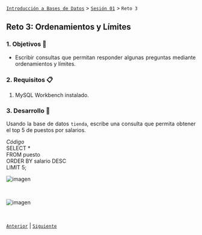 [`Introducción a Bases de Datos`](../../README.md) > [`Sesión 01`](../Readme.md) > `Reto 3`
	
## Reto 3: Ordenamientos y Límites

<div style="text-align: justify;">

### 1. Objetivos :dart:

- Escribir consultas que permitan responder algunas preguntas mediante ordenamientos y límites.

### 2. Requisitos :clipboard:

1. MySQL Workbench instalado.

### 3. Desarrollo :rocket:

Usando la base de datos `tienda`, escribe una consulta que permita obtener el top 5 de puestos por salarios.

*Código*<br/>
SELECT *<br/>
FROM puesto<br/>
ORDER BY salario DESC<br/>
LIMIT 5;<br/>

![imagen](https://user-images.githubusercontent.com/60225087/117907749-ed407980-b29c-11eb-8b16-fb0f954f1f9e.png)

<br/>

![imagen](imagenes/s1we31.png)

<br/>

[`Anterior`](../Ejemplo-04/Readme.md) | [`Siguiente`](../Readme.md)

</div>
